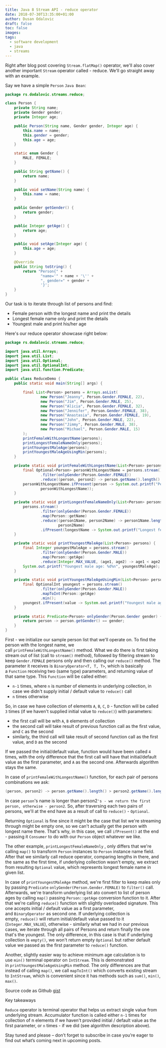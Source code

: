 ```yaml
---
title: Java 8 Stream API - reduce operator
date: 2018-07-30T13:35:00+01:00
author: Dusan Odalovic
draft: false
toc: false
images:
tags:
  - software development
  - java
  - streams
---
```


Right after blog post covering `Stream.flatMap()` operator, we'll also cover another important `Stream` operator called - reduce. We'll go straight away with an example.

Say we have a simple `Person` `Java Bean`:

```java
package rs.dodalovic.streams.reduce;

class Person {
    private String name;
    private Gender gender;
    private Integer age;

    public Person(String name, Gender gender, Integer age) {
        this.name = name;
        this.gender = gender;
        this.age = age;
    }

    static enum Gender {
        MALE, FEMALE;
    }

    public String getName() {
        return name;
    }

    public void setName(String name) {
        this.name = name;
    }

    public Gender getGender() {
        return gender;
    }

    public Integer getAge() {
        return age;
    }

    public void setAge(Integer age) {
        this.age = age;
    }

    @Override
    public String toString() {
        return "Person{" +
                "name='" + name + '\'' +
                ", gender=" + gender +
                '}';
    }
}
```

Our task is to iterate through list of persons and find:

* Female person with the longest name and print the details
* Longest female name only and print the details
* Youngest male and print his/her age

Here's our reduce operator showcase right below:

```java
package rs.dodalovic.streams.reduce;

import java.util.Arrays;
import java.util.List;
import java.util.Optional;
import java.util.OptionalInt;
import java.util.function.Predicate;

public class ReduceDemo {
    public static void main(String[] args) {

        final List<Person> persons = Arrays.asList(
                new Person("Jeanny", Person.Gender.FEMALE, 22),
                new Person("Jim", Person.Gender.MALE, 25),
                new Person("Alicia", Person.Gender.FEMALE, 32),
                new Person("Jennifer", Person.Gender.FEMALE, 38),
                new Person("Anastasia", Person.Gender.FEMALE, 19),
                new Person("John", Person.Gender.MALE, 22),
                new Person("Jimmy", Person.Gender.MALE, 38),
                new Person("Michael", Person.Gender.MALE, 15)
        );
        printFemaleWithLongestName(persons);
        printLongestFemaleNameOnly(persons);
        printYoungestMaleAge(persons);
        printYoungestMaleAgeUsingMin(persons);
    }

    private static void printFemaleWithLongestName(List<Person> persons) {
        final Optional<Person> personWithLongestName = persons.stream()
                .filter(onlyGender(Person.Gender.FEMALE))
                .reduce((person, person2) -> person.getName().length() > person2.getName().length() ? person : person2);
        personWithLongestName.ifPresent(person -> System.out.printf("Person with longest female name %s%n",
                personWithLongestName));
    }

    private static void printLongestFemaleNameOnly(List<Person> persons) {
        persons.stream()
                .filter(onlyGender(Person.Gender.FEMALE))
                .map(Person::getName)
                .reduce((person1Name, person2Name) -> person1Name.length() > person2Name.length() ? person1Name :
                        person2Name)
                .ifPresent(longestName -> System.out.printf("Longest female name: %s%n", longestName));
    }

    private static void printYoungestMaleAge(List<Person> persons) {
        final Integer youngestMaleAge = persons.stream()
                .filter(onlyGender(Person.Gender.MALE))
                .map(Person::getAge)
                .reduce(Integer.MAX_VALUE, (age1, age2) -> age1 < age2 ? age1 : age2);
        System.out.printf("Youngest male age: %d%n", youngestMaleAge);
    }

    private static void printYoungestMaleAgeUsingMin(List<Person> persons) {
        final OptionalInt youngest = persons.stream()
                .filter(onlyGender(Person.Gender.MALE))
                .mapToInt(Person::getAge)
                .min();
        youngest.ifPresent(value -> System.out.printf("Youngest male age: %d", value));
    }

    private static Predicate<Person> onlyGender(Person.Gender gender) {
        return person -> person.getGender() == gender;
    }
}
```

First - we initialize our sample person list that we'll operate on. To find the person with the longest name, we call `printFemaleWithLongestName()` method. What we do there is first taking stream out of list
 (call to `stream()` method), followed by filtering stream to keep `Gender.FEMALE` persons only and then calling our `reduce()` method. The parameter it receives is `BinaryOperator<T, T, T>`, which is 
 basically a `Function` receiving two (same type) parameters, and returning value of that same type. This `Function` will be called either:
 
* `n-1` times, where `n` is number of elements in underlying collection, in case we didn't supply initial / default value to `reduce()` call
* `n` times otherwise

So, in case we have collection of elements `A`, `B`, `C`, `D` - function will be called `3` times (if we haven't supplied initial value to `reduce()`) with parameters:

* the first call will be with `A`, `B` elements of collection
* the second call will take result of previous function call as the first value, and `C` as the second
* similarly, the third call will take result of second function call as the first value, and `D` as the second

If we passed the initial/default value, function would have been called `4` times, with the only difference that the first call will have that initial/default value as the first parameter, and `A` as the 
second one. Afterwards algorithm stays the same.

In case of `printFemaleWithLongestName()` function, for each pair of persons combinations we ask:

```java
(person, person2) -> person.getName().length() > person2.getName().length() ? person : person2
```

In case `person`'s name is longer than person2`'s - we return the first person, otherwise - person2`. So, after traversing each two pairs of persons, we'll at the end have as a result of call to `reduce()`
 - `Optional`.

Returning `Optional` is fine since it might be the case that list we're streaming through might be empty one, so we can't actually get the person with longest name there. That's why, in this case, we 
call `ifPresent()` at the end - passing it `Consumer` to do with our `Person` object whatever we like.

The other example, `printLongestFemaleNameOnly` , only differs that we're calling `map()` to transform `Person` instances to `Person` instance name field. After that we similarly call reduce operator, 
comparing lengths in there, and the same as the first time, if underlying collection wasn't empty, we extract from resulting `Optional` value, which represents longest female name in given list.

In case of `printYoungestMaleAge` method, we're first filter to keep males only by passing `Predicate` `onlyGender(Person.Gender.FEMALE)` to `filter()` call. Afterwards, we're transform underlying 
list ato convert to list of person ages by calling `map()` passing `Person::getAge` conversion function to it. After that we're calling `reduce()` function with slightly overloaded signature. 
This one accepts initial / default value as a first parameter, and `BinaryOperator` as second one. If underlying collection is empty, `reduce()` will return initial/default value passed to
 it (`Integer.MAX_VALUE`), otherwise - similarly what we had in our previous cases, we iterate through all pairs of Persons and return finally the one that's the youngest. The only difference, 
 in this case is that if underlying collection is `empty()`, we won't return empty `Optional` but rather default value we passed as the first parameter to `reduce()` function.

Another, slightly easier way to achieve minimum age calculation is to use `min()` terminal operator on `IntStream`. This is demonstrated in `printYoungestMaleAgeUsingMin` method. The only differences 
are that instead of calling `map()`, we call `mapToInt()` which converts existing stream to `IntStream`, which is convenient since it has methods such as `sum()`, `min()`, `max()`. 

Source code as Github [gist](https://gist.github.com/dodalovic/50aafc5d9ff65255e314)

Key takeaways

`Reduce` operator is terminal operator that helps us extract single value from underlying stream. Accumulator function is called either `n-1` times for collection of n elements if we haven't provided 
initial / default value as the first parameter, or `n` times - if we did (see algorithm description above).

Stay tuned and please – don’t forget to subscribe in case you’re eager to find out what’s coming next in upcoming posts.